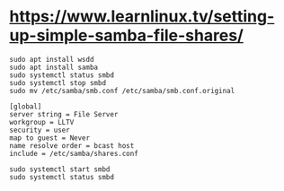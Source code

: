 # https://www.learnlinux.tv/setting-up-simple-samba-file-shares/

```
sudo apt install wsdd
sudo apt install samba
sudo systemctl status smbd
sudo systemctl stop smbd
sudo mv /etc/samba/smb.conf /etc/samba/smb.conf.original
```

```
[global]
server string = File Server
workgroup = LLTV
security = user
map to guest = Never
name resolve order = bcast host
include = /etc/samba/shares.conf
```
```
sudo systemctl start smbd
sudo systemctl status smbd
```
